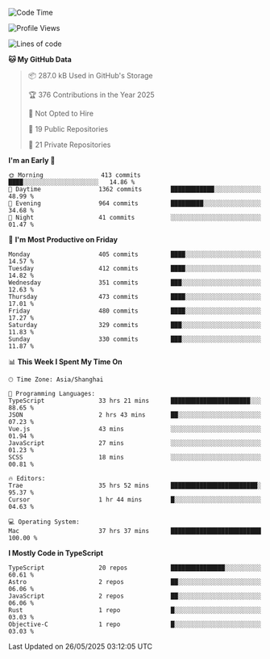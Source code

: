 <!--START_SECTION:waka-->
![Code Time](http://img.shields.io/badge/Code%20Time-3%2C565%20hrs%2020%20mins-blue)

![Profile Views](http://img.shields.io/badge/Profile%20Views-0-blue)

![Lines of code](https://img.shields.io/badge/From%20Hello%20World%20I%27ve%20Written-3.0%20million%20lines%20of%20code-blue)

**🐱 My GitHub Data** 

> 📦 287.0 kB Used in GitHub's Storage 
 > 
> 🏆 376 Contributions in the Year 2025
 > 
> 🚫 Not Opted to Hire
 > 
> 📜 19 Public Repositories 
 > 
> 🔑 21 Private Repositories 
 > 
**I'm an Early 🐤** 

```text
🌞 Morning                413 commits         ████░░░░░░░░░░░░░░░░░░░░░   14.86 % 
🌆 Daytime                1362 commits        ████████████░░░░░░░░░░░░░   48.99 % 
🌃 Evening                964 commits         █████████░░░░░░░░░░░░░░░░   34.68 % 
🌙 Night                  41 commits          ░░░░░░░░░░░░░░░░░░░░░░░░░   01.47 % 
```
📅 **I'm Most Productive on Friday** 

```text
Monday                   405 commits         ████░░░░░░░░░░░░░░░░░░░░░   14.57 % 
Tuesday                  412 commits         ████░░░░░░░░░░░░░░░░░░░░░   14.82 % 
Wednesday                351 commits         ███░░░░░░░░░░░░░░░░░░░░░░   12.63 % 
Thursday                 473 commits         ████░░░░░░░░░░░░░░░░░░░░░   17.01 % 
Friday                   480 commits         ████░░░░░░░░░░░░░░░░░░░░░   17.27 % 
Saturday                 329 commits         ███░░░░░░░░░░░░░░░░░░░░░░   11.83 % 
Sunday                   330 commits         ███░░░░░░░░░░░░░░░░░░░░░░   11.87 % 
```


📊 **This Week I Spent My Time On** 

```text
🕑︎ Time Zone: Asia/Shanghai

💬 Programming Languages: 
TypeScript               33 hrs 21 mins      ██████████████████████░░░   88.65 % 
JSON                     2 hrs 43 mins       ██░░░░░░░░░░░░░░░░░░░░░░░   07.23 % 
Vue.js                   43 mins             ░░░░░░░░░░░░░░░░░░░░░░░░░   01.94 % 
JavaScript               27 mins             ░░░░░░░░░░░░░░░░░░░░░░░░░   01.23 % 
SCSS                     18 mins             ░░░░░░░░░░░░░░░░░░░░░░░░░   00.81 % 

🔥 Editors: 
Trae                     35 hrs 52 mins      ████████████████████████░   95.37 % 
Cursor                   1 hr 44 mins        █░░░░░░░░░░░░░░░░░░░░░░░░   04.63 % 

💻 Operating System: 
Mac                      37 hrs 37 mins      █████████████████████████   100.00 % 
```

**I Mostly Code in TypeScript** 

```text
TypeScript               20 repos            ███████████████░░░░░░░░░░   60.61 % 
Astro                    2 repos             ██░░░░░░░░░░░░░░░░░░░░░░░   06.06 % 
JavaScript               2 repos             ██░░░░░░░░░░░░░░░░░░░░░░░   06.06 % 
Rust                     1 repo              █░░░░░░░░░░░░░░░░░░░░░░░░   03.03 % 
Objective-C              1 repo              █░░░░░░░░░░░░░░░░░░░░░░░░   03.03 % 
```




 Last Updated on 26/05/2025 03:12:05 UTC
<!--END_SECTION:waka-->